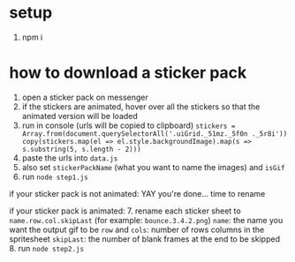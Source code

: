 # setup

1. npm i

# how to download a sticker pack

1. open a sticker pack on messenger
2. if the stickers are animated, hover over all the stickers so that the animated version will be loaded
3. run in console (urls will be copied to clipboard)
`
stickers = Array.from(document.querySelectorAll('.uiGrid._51mz._5f0n ._5r8i'))
copy(stickers.map(el => el.style.backgroundImage).map(s => s.substring(5, s.length - 2)))
`
4. paste the urls into `data.js`
5. also set `stickerPackName` (what you want to name the images) and `isGif` 
6. run `node step1.js`

if your sticker pack is not animated: YAY you're done... time to rename

if your sticker pack is animated:
7. rename each sticker sheet to `name.row.col.skipLast` (for example: `bounce.3.4.2.png`)
`name`: the name you want the output gif to be
`row` and `cols`: number of rows columns in the spritesheet
`skipLast`: the number of blank frames at the end to be skipped
8. run `node step2.js`